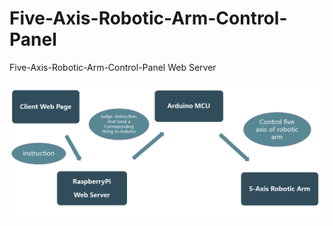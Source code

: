 # Five-Axis-Robotic-Arm-Control-Panel
Five-Axis-Robotic-Arm-Control-Panel Web Server

![image](https://github.com/lyan7451/Five-Axis-Robotic-Arm-Control-Panel/blob/master/專題架構圖.png)
